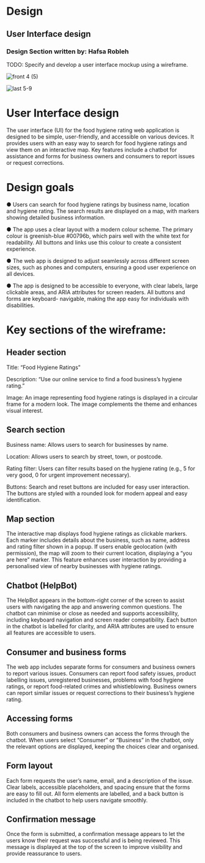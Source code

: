 # Design

## User Interface design
### Design Section written by: Hafsa Robleh
TODO: Specify and develop a user interface mockup using a wireframe.



![front 4  (5)](https://github.com/user-attachments/assets/860aa90a-aac7-4510-8f9d-38bc299d0671)




![last 5-9](https://github.com/user-attachments/assets/db8963c7-0249-4da2-a47e-77d37e78c357)





 

# User Interface design 

The user interface (UI) for the food hygiene rating web application is designed to be simple, user-friendly, and accessible on various devices. It provides users with an easy way to search for food hygiene ratings and view them on an interactive map. Key features include a chatbot for assistance and forms for business owners and consumers to report issues or request corrections.  

 

# Design goals  
● Users can search for food hygiene ratings by business name, location and hygiene rating. The search results are displayed on a map, with markers showing detailed business information.   

 
● The app uses a clear layout with a modern colour scheme. The primary colour is greenish-blue #00796b, which pairs well with the white text for readability. All buttons and links use this colour to create a consistent experience.  

 
● The web app is designed to adjust seamlessly across different screen sizes, such as phones and computers, ensuring a good user experience on all devices. 

 
● The app is designed to be accessible to everyone, with clear labels, large clickable areas, and ARIA attributes for screen readers. All buttons and forms are keyboard- navigable, making the app easy for individuals with disabilities.  

 

 

 

 

 

# Key sections of the wireframe:  

## Header section 

Title: “Food Hygiene Ratings” 

Description: “Use our online service to find a food business’s hygiene rating.” 

Image: An image representing food hygiene ratings is displayed in a circular frame for a modern look. The image complements the theme and enhances visual interest.  

 

## Search section  

Business name: Allows users to search for businesses by name. 

Location: Allows users to search by street, town, or postcode. 

Rating filter: Users can filter results based on the hygiene rating (e.g., 5 for very good, 0 for urgent improvement necessary).   

Buttons: Search and reset buttons are included for easy user interaction. The buttons are styled with a rounded look for modern appeal and easy identification.  

 

## Map section 

The interactive map displays food hygiene ratings as clickable markers. Each marker includes details about the business, such as name, address and rating filter shown in a popup. If users enable geolocation (with permission), the map will zoom to their current location, displaying a “you are here” marker. This feature enhances user interaction by providing a personalised view of nearby businesses with hygiene ratings.  

 

## Chatbot (HelpBot)  

The HelpBot appears in the bottom-right corner of the screen to assist users with navigating the app and answering common questions. The chatbot can minimise or close as needed and supports accessibility, including keyboard navigation and screen reader compatibility. Each button in the chatbot is labelled for clarity, and ARIA attributes are used to ensure all features are accessible to users.  

 

## Consumer and business forms 

The web app includes separate forms for consumers and business owners to report various issues. Consumers can report food safety issues, product labelling issues, unregistered businesses, problems with food hygiene ratings, or report food-related crimes and whistleblowing. Business owners can report similar issues or request corrections to their business’s hygiene rating.  


 
## Accessing forms 

Both consumers and business owners can access the forms through the chatbot. When users select “Consumer” or “Business” in the chatbot, only the relevant options are displayed, keeping the choices clear and organised.  

 

## Form layout  

Each form requests the user’s name, email, and a description of the issue. Clear labels, accessible placeholders, and spacing ensure that the forms are easy to fill out. All form elements are labelled, and a back button is included in the chatbot to help users navigate smoothly.  

 


## Confirmation message  

Once the form is submitted, a confirmation message appears to let the users know their request was successful and is being reviewed. This message is displayed at the top of the screen to improve visibility and provide reassurance to users.  
